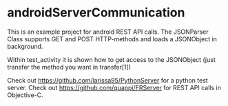 androidServerCommunication
==========================
This is an example project for android REST API calls.
The JSONParser Class supports GET and POST HTTP-methods and loads a JSONObject in background.

Within test_activity it is shown how to get access to the JSONObject (just transfer the method you want in transfer[1])

Check out https://github.com/larissa95/PythonServer for a python test server.
Check out https://github.com/quappi/FRServer for REST API calls in Objective-C.